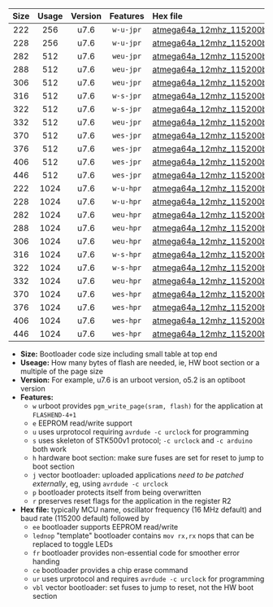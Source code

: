 |Size|Usage|Version|Features|Hex file|
|:-:|:-:|:-:|:-:|:--|
|222|256|u7.6|`w-u-jpr`|[atmega64a_12mhz_115200bps_ur_vbl.hex](https://raw.githubusercontent.com/stefanrueger/urboot/main/atmega64a_12mhz_115200bps_ur_vbl.hex)|
|228|256|u7.6|`w-u-jpr`|[atmega64a_12mhz_115200bps_lednop_ur_vbl.hex](https://raw.githubusercontent.com/stefanrueger/urboot/main/atmega64a_12mhz_115200bps_lednop_ur_vbl.hex)|
|282|512|u7.6|`weu-jpr`|[atmega64a_12mhz_115200bps_ee_ur_vbl.hex](https://raw.githubusercontent.com/stefanrueger/urboot/main/atmega64a_12mhz_115200bps_ee_ur_vbl.hex)|
|288|512|u7.6|`weu-jpr`|[atmega64a_12mhz_115200bps_ee_lednop_ur_vbl.hex](https://raw.githubusercontent.com/stefanrueger/urboot/main/atmega64a_12mhz_115200bps_ee_lednop_ur_vbl.hex)|
|306|512|u7.6|`weu-jpr`|[atmega64a_12mhz_115200bps_ee_lednop_fr_ur_vbl.hex](https://raw.githubusercontent.com/stefanrueger/urboot/main/atmega64a_12mhz_115200bps_ee_lednop_fr_ur_vbl.hex)|
|316|512|u7.6|`w-s-jpr`|[atmega64a_12mhz_115200bps_vbl.hex](https://raw.githubusercontent.com/stefanrueger/urboot/main/atmega64a_12mhz_115200bps_vbl.hex)|
|322|512|u7.6|`w-s-jpr`|[atmega64a_12mhz_115200bps_lednop_vbl.hex](https://raw.githubusercontent.com/stefanrueger/urboot/main/atmega64a_12mhz_115200bps_lednop_vbl.hex)|
|332|512|u7.6|`weu-jpr`|[atmega64a_12mhz_115200bps_ee_lednop_fr_ce_ur_vbl.hex](https://raw.githubusercontent.com/stefanrueger/urboot/main/atmega64a_12mhz_115200bps_ee_lednop_fr_ce_ur_vbl.hex)|
|370|512|u7.6|`wes-jpr`|[atmega64a_12mhz_115200bps_ee_vbl.hex](https://raw.githubusercontent.com/stefanrueger/urboot/main/atmega64a_12mhz_115200bps_ee_vbl.hex)|
|376|512|u7.6|`wes-jpr`|[atmega64a_12mhz_115200bps_ee_lednop_vbl.hex](https://raw.githubusercontent.com/stefanrueger/urboot/main/atmega64a_12mhz_115200bps_ee_lednop_vbl.hex)|
|406|512|u7.6|`wes-jpr`|[atmega64a_12mhz_115200bps_ee_lednop_fr_vbl.hex](https://raw.githubusercontent.com/stefanrueger/urboot/main/atmega64a_12mhz_115200bps_ee_lednop_fr_vbl.hex)|
|446|512|u7.6|`wes-jpr`|[atmega64a_12mhz_115200bps_ee_lednop_fr_ce_vbl.hex](https://raw.githubusercontent.com/stefanrueger/urboot/main/atmega64a_12mhz_115200bps_ee_lednop_fr_ce_vbl.hex)|
|222|1024|u7.6|`w-u-hpr`|[atmega64a_12mhz_115200bps_ur.hex](https://raw.githubusercontent.com/stefanrueger/urboot/main/atmega64a_12mhz_115200bps_ur.hex)|
|228|1024|u7.6|`w-u-hpr`|[atmega64a_12mhz_115200bps_lednop_ur.hex](https://raw.githubusercontent.com/stefanrueger/urboot/main/atmega64a_12mhz_115200bps_lednop_ur.hex)|
|282|1024|u7.6|`weu-hpr`|[atmega64a_12mhz_115200bps_ee_ur.hex](https://raw.githubusercontent.com/stefanrueger/urboot/main/atmega64a_12mhz_115200bps_ee_ur.hex)|
|288|1024|u7.6|`weu-hpr`|[atmega64a_12mhz_115200bps_ee_lednop_ur.hex](https://raw.githubusercontent.com/stefanrueger/urboot/main/atmega64a_12mhz_115200bps_ee_lednop_ur.hex)|
|306|1024|u7.6|`weu-hpr`|[atmega64a_12mhz_115200bps_ee_lednop_fr_ur.hex](https://raw.githubusercontent.com/stefanrueger/urboot/main/atmega64a_12mhz_115200bps_ee_lednop_fr_ur.hex)|
|316|1024|u7.6|`w-s-hpr`|[atmega64a_12mhz_115200bps.hex](https://raw.githubusercontent.com/stefanrueger/urboot/main/atmega64a_12mhz_115200bps.hex)|
|322|1024|u7.6|`w-s-hpr`|[atmega64a_12mhz_115200bps_lednop.hex](https://raw.githubusercontent.com/stefanrueger/urboot/main/atmega64a_12mhz_115200bps_lednop.hex)|
|332|1024|u7.6|`weu-hpr`|[atmega64a_12mhz_115200bps_ee_lednop_fr_ce_ur.hex](https://raw.githubusercontent.com/stefanrueger/urboot/main/atmega64a_12mhz_115200bps_ee_lednop_fr_ce_ur.hex)|
|370|1024|u7.6|`wes-hpr`|[atmega64a_12mhz_115200bps_ee.hex](https://raw.githubusercontent.com/stefanrueger/urboot/main/atmega64a_12mhz_115200bps_ee.hex)|
|376|1024|u7.6|`wes-hpr`|[atmega64a_12mhz_115200bps_ee_lednop.hex](https://raw.githubusercontent.com/stefanrueger/urboot/main/atmega64a_12mhz_115200bps_ee_lednop.hex)|
|406|1024|u7.6|`wes-hpr`|[atmega64a_12mhz_115200bps_ee_lednop_fr.hex](https://raw.githubusercontent.com/stefanrueger/urboot/main/atmega64a_12mhz_115200bps_ee_lednop_fr.hex)|
|446|1024|u7.6|`wes-hpr`|[atmega64a_12mhz_115200bps_ee_lednop_fr_ce.hex](https://raw.githubusercontent.com/stefanrueger/urboot/main/atmega64a_12mhz_115200bps_ee_lednop_fr_ce.hex)|

- **Size:** Bootloader code size including small table at top end
- **Useage:** How many bytes of flash are needed, ie, HW boot section or a multiple of the page size
- **Version:** For example, u7.6 is an urboot version, o5.2 is an optiboot version
- **Features:**
  + `w` urboot provides `pgm_write_page(sram, flash)` for the application at `FLASHEND-4+1`
  + `e` EEPROM read/write support
  + `u` uses urprotocol requiring `avrdude -c urclock` for programming
  + `s` uses skeleton of STK500v1 protocol; `-c urclock` and `-c arduino` both work
  + `h` hardware boot section: make sure fuses are set for reset to jump to boot section
  + `j` vector bootloader: uploaded applications *need to be patched externally*, eg, using `avrdude -c urclock`
  + `p` bootloader protects itself from being overwritten
  + `r` preserves reset flags for the application in the register R2
- **Hex file:** typically MCU name, oscillator frequency (16 MHz default) and baud rate (115200 default) followed by
  + `ee` bootloader supports EEPROM read/write
  + `lednop` "template" bootloader contains `mov rx,rx` nops that can be replaced to toggle LEDs
  + `fr` bootloader provides non-essential code for smoother error handing
  + `ce` bootloader provides a chip erase command
  + `ur` uses urprotocol and requires `avrdude -c urclock` for programming
  + `vbl` vector bootloader: set fuses to jump to reset, not the HW boot section

